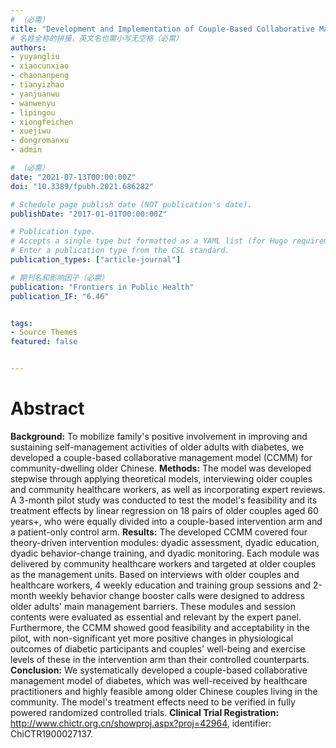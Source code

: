 ```yaml
---
# （必需）
title: "Development and Implementation of Couple-Based Collaborative Management Model of Type 2 Diabetes Mellitus for Community-Dwelling Chinese Older Adults: A Pilot Randomized Trial"
# 名姓全称的拼接，英文名也需小写无空格（必需）
authors:
- yuyangliu
- xiaocunxiao
- chaonanpeng
- tianyizhao
- yanjuanwu
- wanwenyu
- lipingou
- xiongfeichen
- xuejiwu
- dongromanxu
- admin

# （必需）
date: "2021-07-13T00:00:00Z"
doi: "10.3389/fpubh.2021.686282"

# Schedule page publish date (NOT publication's date).
publishDate: "2017-01-01T00:00:00Z"

# Publication type.
# Accepts a single type but formatted as a YAML list (for Hugo requirements).
# Enter a publication type from the CSL standard.
publication_types: ["article-journal"]

# 期刊名和影响因子（必需）
publication: "Frontiers in Public Health"
publication_IF: "6.46"


tags:
- Source Themes
featured: false


---
```



# **Abstract**
**Background:** To mobilize family's positive involvement in improving and sustaining self-management activities of older adults with diabetes, we developed a couple-based collaborative management model (CCMM) for community-dwelling older Chinese. **Methods:** The model was developed stepwise through applying theoretical models, interviewing older couples and community healthcare workers, as well as incorporating expert reviews. A 3-month pilot study was conducted to test the model's feasibility and its treatment effects by linear regression on 18 pairs of older couples aged 60 years+, who were equally divided into a couple-based intervention arm and a patient-only control arm. **Results:** The developed CCMM covered four theory-driven intervention modules: dyadic assessment, dyadic education, dyadic behavior-change training, and dyadic monitoring. Each module was delivered by community healthcare workers and targeted at older couples as the management units. Based on interviews with older couples and healthcare workers, 4 weekly education and training group sessions and 2-month weekly behavior change booster calls were designed to address older adults' main management barriers. These modules and session contents were evaluated as essential and relevant by the expert panel. Furthermore, the CCMM showed good feasibility and acceptability in the pilot, with non-significant yet more positive changes in physiological outcomes of diabetic participants and couples' well-being and exercise levels of these in the intervention arm than their controlled counterparts. **Conclusion:** We systematically developed a couple-based collaborative management model of diabetes, which was well-received by healthcare practitioners and highly feasible among older Chinese couples living in the community. The model's treatment effects need to be verified in fully powered randomized controlled trials. **Clinical Trial Registration:** http://www.chictr.org.cn/showproj.aspx?proj=42964, identifier: ChiCTR1900027137.
